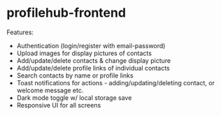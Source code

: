 # profilehub-frontend
Features:
- Authentication (login/register with email-password)
- Upload images for display pictures of contacts
- Add/update/delete contacts & change display picture
- Add/update/delete profile links of individual contacts
- Search contacts by name or profile links
- Toast notifications for actions - adding/updating/deleting contact, or welcome message etc.
- Dark mode toggle w/ local storage save
- Responsive UI for all screens
